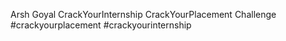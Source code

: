 Arsh Goyal CrackYourInternship CrackYourPlacement Challenge
#crackyourplacement
#crackyourinternship
